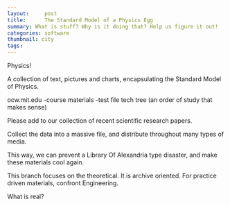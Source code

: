 ```yaml
---
layout:     post
title:      The Standard Model of a Physics Egg
summary: What is stuff? Why is it doing that? Help us figure it out!
categories: software
thumbnail: city
tags:
---
```


Physics!

A collection of text, pictures and charts, encapsulating the Standard Model of Physics.

ocw.mit.edu 
	-course materials
	-test file tech tree (an order of study that makes sense)

Please add to our collection of recent scientific research papers.

Collect the data into a massive file,  and distribute throughout many types of media.

This way, we can prevent a Library Of Alexandria type disaster, and make these materials cool again.

This branch focuses on the theoretical. It is archive oriented. For practice driven materials, confront Engineering.

What is real?
